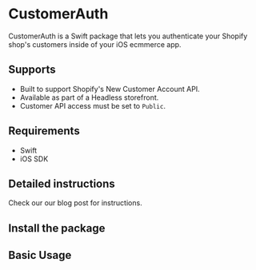 # CustomerAuth

CustomerAuth is a Swift package that lets you authenticate your Shopify shop's customers inside of your iOS ecmmerce app.

## Supports

* Built to support Shopify's New Customer Account API.
* Available as part of a Headless storefront.
* Customer API access must be set to `Public`.

## Requirements

* Swift
* iOS SDK

## Detailed instructions

Check our our blog post for instructions.

## Install the package

## Basic Usage

```


```
